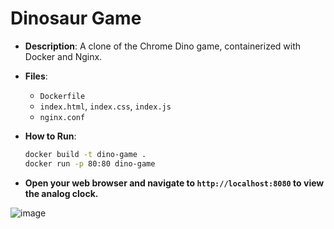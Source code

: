 # Dinosaur Game
- **Description**: A clone of the Chrome Dino game, containerized with Docker and Nginx.
- **Files**:
  - `Dockerfile`
  - `index.html`, `index.css`, `index.js`
  - `nginx.conf`
- **How to Run**:
  ```bash
  docker build -t dino-game .
  docker run -p 80:80 dino-game
  ```

- **Open your web browser and navigate to `http://localhost:8080` to view the analog clock.**

![image](https://github.com/user-attachments/assets/67f5fb23-66b6-4b18-bdf7-1be525595d05)
